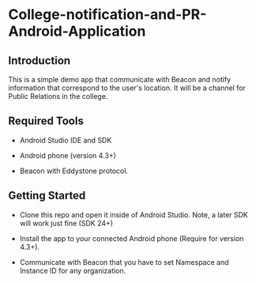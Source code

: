 # College-notification-and-PR-Android-Application
## Introduction

This is a simple demo app that communicate with Beacon and notify information that correspond to the user's location. It will be a channel for Public Relations in the college.

## Required Tools

- Android Studio IDE and SDK

- Android phone (version 4.3+)

- Beacon with Eddystone protocol.

## Getting Started

- Clone this repo and open it inside of Android Studio. Note, a later SDK will work just fine (SDK 24+)

- Install the app to your connected Android phone (Require for version 4.3+).

- Communicate with Beacon that you have to set Namespace and Instance ID for any organization.


